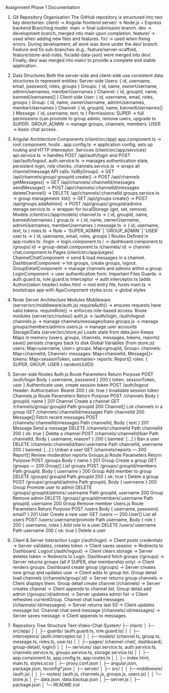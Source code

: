 Assignment Phase 1 Documentation
1. Git Repository Organisation
The GitHub repository is structured into two key directories:
client/ → Angular frontend
server/ → Node.js + Express backend
Branching model:
main → final submission branch.
dev → development branch, merged into main upon completion.
feature/ → used when adding new files and features.
fix/ → used when fixing errors.
During development, all work was done under the dev/ branch. Feature and fix sub-branches (e.g., feature/server-scaffold, feature/store-and-roles, fix/add-data-json) were merged into dev/. Finally, dev/ was merged into main/ to provide a complete and stable application.

2. Data Structures
Both the server-side and client-side use consistent data structures to represent entities:
Server-side
Users: { id, username, email, password, roles, groups }
Groups: { id, name, ownerUsername, adminUsernames, memberUsernames }
Channel: { id, groupId, name, bannedUsernames[] }
Client-side
User: { id, username, email, roles, groups }
Group: { id, name, ownerUsername, adminUsernames, memberUsernames }
Channel: { id, groupId, name, bannedUsernames[] }
Message: { id, username, text, ts }
Permissions:
SUPER → full permissions (can promote to group admin, remove users, upgrade to SUPER).
GROUP_ADMIN → manage groups, channels, members.
USER → basic chat access.

3. Angular Architecture
Components (client/src/app)
app.component.ts → root component, hosts <router-outlet>.
app.config.ts → application config; sets up routing and HTTP interceptor.
Services (client/src/app/services)
api.service.ts → handles POST /api/auth/login and POST /api/auth/logout.
auth.service.ts → manages authentication state, persistent login, role checks.
channels.service.ts → wraps all channel/message API calls:
listByGroup() → GET /api/channels/group/:groupId
create() → POST /api/channels
getMessages() → GET /api/channels/:channelId/messages
sendMessage() → POST /api/channels/:channelId/messages
deleteChannel() → DELETE /api/channels/:channelId
groups.service.ts → group management:
list() → GET /api/groups
create() → POST /api/groups
addAdmin() → POST /api/groups/:groupId/admins
storage.service.ts → wrapper for localStorage (get, set, remove).
Models (client/src/app/models)
channel.ts → { id, groupId, name, bannedUsernames }
group.ts → { id, name, ownerUsername, adminUsernames, memberUsernames }
message.ts → { id, username, text, ts }
roles.ts → Role = 'SUPER_ADMIN' | 'GROUP_ADMIN' | 'USER'
user.ts → { id, username, email, roles, groups }
Routes
Defined in app.routes.ts:
/login → login.component.ts
/ → dashboard.component.ts
/groups/:id → group-detail.component.ts
/channels/:id → channel-chat.component.ts
Pages (client/src/app/pages)
ChannelChatComponent → send & load messages in a channel.
DashboardComponent → list groups, create groups, logout.
GroupDetailComponent → manage channels and admins within a group.
LoginComponent → user authentication form.
Important Files
Guards → auth.guard.ts, role.guard.ts
Interceptor → auth.interceptor.ts (adds Authorization header)
index.html → root entry file, hosts <app-root>
main.ts → bootstraps app with AppComponent
styles.scss → global styles

4. Node Server Architecture
Modules
Middleware (server/src/middleware/auth.js)
requireAuth() → ensures requests have valid tokens.
requireRole() → enforces role-based access.
Route modules (server/src/routes/)
auth.js → /auth/login, /auth/logout
channels.js → manage channels/messages/bans
groups.js → manage groups/members/admins
users.js → manage user accounts
Storage/Data (server/src/store.js)
Loads state from data.json
Keeps Maps in memory (users, groups, channels, messages, tokens, reports)
save() persists changes back to disk
Global Variables (from store.js)
users: Map<username, User>
groups: Map<groupId, Group>
channels: Map<channelId, Channel>
messages: Map<channelId, Message[]>
tokens: Map<sessionToken, username>
reports: Report[]
roles: { SUPER, GROUP, USER }
randomUUID()

5. Server-side Routes
Auth.js
Route	Parameters	Return	Purpose
POST /auth/login	Body { username, password }	200 { token, sessionToken, user }	Authenticate user, create session token
POST /auth/logout	Header: Authorization: Bearer <token>	200 { ok: true }	Invalidate session token
Channels.js
Route	Parameters	Return	Purpose
POST /channels	Body { groupId, name }	201 Channel	Create a channel
GET /channels/group/:groupId	Path groupId	200 Channel[]	List channels in a group
GET /channels/:channelId/messages	Path channelId	200 Message[]	Fetch recent messages
POST /channels/:channelId/messages	Path channelId, Body { text }	201 Message	Send a message
DELETE /channels/:channelId	Path channelId	200 { ok: true }	Delete a channel
POST /channels/:channelId/ban	Path channelId, Body { username, reason? }	200 { banned: [...] }	Ban a user
DELETE /channels/:channelId/ban/:username	Path channelId, username	200 { banned: [...] }	Unban a user
GET /channels/reports	—	200 Report[]	Review moderation reports
Groups.js
Route	Parameters	Return	Purpose
POST /groups	Body { name }	201 Group	Create a group
GET /groups	—	200 Group[]	List groups
POST /groups/:groupId/members	Path groupId, Body { username }	200 Group	Add member to group
DELETE /groups/:groupId	Path groupId	200 { ok: true }	Delete a group
POST /groups/:groupId/admins	Path groupId, Body { username }	200 Group	Promote user to admin
DELETE /groups/:groupId/admins/:username	Path groupId, username	200 Group	Remove admin
DELETE /groups/:groupId/members/:username	Path groupId, username	200 Group	Remove member
Users.js
Route	Parameters	Return	Purpose
POST /users	Body { username, password, email? }	201 User	Create a new user
GET /users	—	200 User[]	List all users
POST /users/:username/promote	Path username, Body { role }	200 { username, roles }	Add role to a user
DELETE /users/:username	Path username	200 { ok: true }	Delete a user
6. Client & Server Interaction
Login (/auth/login) → Client posts credentials → Server validates, creates token → Client saves session → Redirects to Dashboard.
Logout (/auth/logout) → Client clears storage → Server deletes token → Redirects to Login.
Dashboard fetch groups (/groups) → Server returns groups (all if SUPER, else membership only) → Client renders groups.
Dashboard create group (/groups) → Server creates new group and updates user → Client adds to group list.
Group detail load channels (/channels/group/:id) → Server returns group channels → Client displays them.
Group detail create channel (/channels) → Server creates channel → Client appends to channel list.
Group detail add admin (/groups/:id/admins) → Server updates admin list → Client refreshes currentGroup.
Channel chat load messages (/channels/:id/messages) → Server returns last 50 → Client updates message list.
Channel chat send message (/channels/:id/messages) → Server saves message → Client appends to messages.
7. Repository Tree Structure
Text-Video-Chat-System/
├─ client/
│  ├─ src/app/
│  │  ├─ guards/ (auth.guard.ts, role.guard.ts)
│  │  ├─ interceptors/ (auth.interceptor.ts)
│  │  ├─ models/ (channel.ts, group.ts, message.ts, roles.ts, user.ts)
│  │  ├─ pages/ (channel-chat/, dashboard/, group-detail/, login/)
│  │  ├─ services/ (api.service.ts, auth.service.ts, channels.service.ts, groups.service.ts, storage.service.ts)
│  │  ├─ app.component.ts, app.config.ts, app.routes.ts
│  │  ├─ index.html, main.ts, styles.scss
│  ├─ proxy.conf.json
│  ├─ angular.json, package.json, tsconfig*.json
│
├─ server/
│  ├─ src/
│  │  ├─ middleware/ (auth.js)
│  │  ├─ routes/ (auth.js, channels.js, groups.js, users.js)
│  │  └─ store.js
│  ├─ data.json, data.backup.json
│  ├─ server.js
│  ├─ package.json
│
└─ README.md
